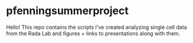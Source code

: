 # pfenningsummerproject

Hello! This repo contains the scripts I've created analyzing single cell data from the Rada Lab and figures + links to presentations along with them.
